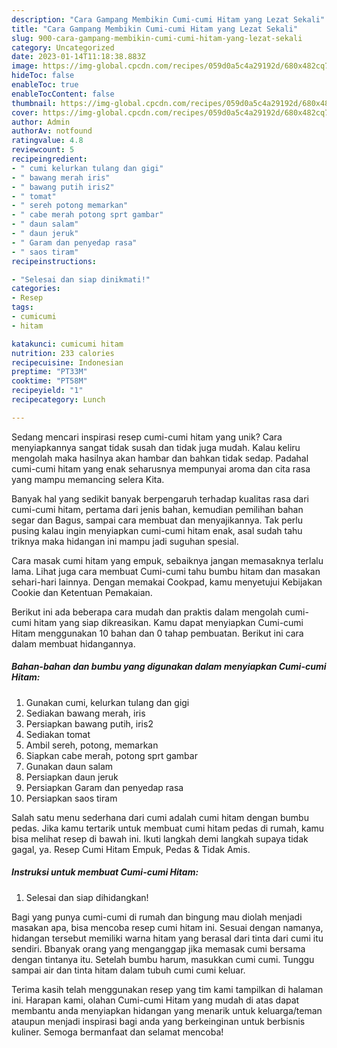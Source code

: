 ```yaml
---
description: "Cara Gampang Membikin Cumi-cumi Hitam yang Lezat Sekali"
title: "Cara Gampang Membikin Cumi-cumi Hitam yang Lezat Sekali"
slug: 900-cara-gampang-membikin-cumi-cumi-hitam-yang-lezat-sekali
category: Uncategorized
date: 2023-01-14T11:18:38.883Z
image: https://img-global.cpcdn.com/recipes/059d0a5c4a29192d/680x482cq70/cumi-cumi-hitam-foto-resep-utama.jpg
hideToc: false
enableToc: true
enableTocContent: false
thumbnail: https://img-global.cpcdn.com/recipes/059d0a5c4a29192d/680x482cq70/cumi-cumi-hitam-foto-resep-utama.jpg
cover: https://img-global.cpcdn.com/recipes/059d0a5c4a29192d/680x482cq70/cumi-cumi-hitam-foto-resep-utama.jpg
author: Admin
authorAv: notfound
ratingvalue: 4.8
reviewcount: 5
recipeingredient:
- " cumi kelurkan tulang dan gigi"
- " bawang merah iris"
- " bawang putih iris2"
- " tomat"
- " sereh potong memarkan"
- " cabe merah potong sprt gambar"
- " daun salam"
- " daun jeruk"
- " Garam dan penyedap rasa"
- " saos tiram"
recipeinstructions:

- "Selesai dan siap dinikmati!"
categories:
- Resep
tags:
- cumicumi
- hitam

katakunci: cumicumi hitam 
nutrition: 233 calories
recipecuisine: Indonesian
preptime: "PT33M"
cooktime: "PT58M"
recipeyield: "1"
recipecategory: Lunch

---
```





Sedang mencari inspirasi resep cumi-cumi hitam yang unik? Cara menyiapkannya sangat tidak susah dan tidak juga mudah. Kalau keliru mengolah maka hasilnya akan hambar dan bahkan tidak sedap. Padahal cumi-cumi hitam yang enak seharusnya mempunyai aroma dan cita rasa yang mampu memancing selera Kita.





Banyak hal yang sedikit banyak berpengaruh terhadap kualitas rasa dari cumi-cumi hitam, pertama dari jenis bahan, kemudian pemilihan bahan segar dan Bagus, sampai cara membuat dan menyajikannya. Tak perlu pusing kalau ingin menyiapkan cumi-cumi hitam enak,      asal sudah tahu triknya maka hidangan ini mampu jadi suguhan spesial.














Cara masak cumi hitam yang empuk, sebaiknya jangan memasaknya terlalu lama. Lihat juga cara membuat Cumi-cumi tahu bumbu hitam dan masakan sehari-hari lainnya. Dengan memakai Cookpad, kamu menyetujui Kebijakan Cookie dan Ketentuan Pemakaian.






Berikut ini ada beberapa cara mudah dan praktis dalam mengolah cumi-cumi hitam yang siap dikreasikan. Kamu dapat menyiapkan Cumi-cumi Hitam menggunakan 10 bahan dan 0 tahap pembuatan. Berikut ini cara dalam membuat hidangannya.

<!--inarticleads1-->

##### Bahan-bahan dan bumbu yang digunakan dalam menyiapkan Cumi-cumi Hitam:

1. Gunakan  cumi, kelurkan tulang dan gigi
1. Sediakan  bawang merah, iris
1. Persiapkan  bawang putih, iris2
1. Sediakan  tomat
1. Ambil  sereh, potong, memarkan
1. Siapkan  cabe merah, potong sprt gambar
1. Gunakan  daun salam
1. Persiapkan  daun jeruk
1. Persiapkan  Garam dan penyedap rasa
1. Persiapkan  saos tiram


Salah satu menu sederhana dari cumi adalah cumi hitam dengan bumbu pedas. Jika kamu tertarik untuk membuat cumi hitam pedas di rumah, kamu bisa melihat resep di bawah ini. Ikuti langkah demi langkah supaya tidak gagal, ya. Resep Cumi Hitam Empuk, Pedas &amp; Tidak Amis. 

<!--inarticleads2-->

##### Instruksi untuk membuat Cumi-cumi Hitam:


1. Selesai dan siap dihidangkan!

Bagi yang punya cumi-cumi di rumah dan bingung mau diolah menjadi masakan apa, bisa mencoba resep cumi hitam ini. Sesuai dengan namanya, hidangan tersebut memiliki warna hitam yang berasal dari tinta dari cumi itu sendiri. Bbanyak orang yang menganggap jika memasak cumi bersama dengan tintanya itu. Setelah bumbu harum, masukkan cumi cumi. Tunggu sampai air dan tinta hitam dalam tubuh cumi cumi keluar. 

Terima kasih telah menggunakan resep yang tim kami tampilkan di halaman ini. Harapan kami, olahan Cumi-cumi Hitam yang mudah di atas dapat membantu anda menyiapkan hidangan yang menarik untuk keluarga/teman ataupun menjadi inspirasi bagi anda yang berkeinginan untuk berbisnis kuliner. Semoga bermanfaat dan selamat mencoba!
